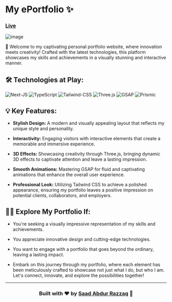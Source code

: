 # My ePortfolio ✨

<link href="globals.css" rel="stylesheet"></link>


<div align=''>

### [Live](https://saad-abdur-razzaq.vercel.app/)

</div>

![image](https://github.com/SaadARazzaq/saad-abdur-razzaq/assets/123338307/f7830416-a443-4674-bc33-bc69de9ebd14)

🚀 Welcome to my captivating personal portfolio website, where innovation meets creativity! Crafted with the latest technologies, this platform showcases my skills and achievements in a visually stunning and interactive manner.

## 🛠️ Technologies at Play:

![Next-JS](https://img.shields.io/badge/Next.Js-black?style=for-the-badge&logo=nextdotjs&logoColor=61DAFB) 
![TypeScript](https://img.shields.io/badge/TypeScript-323330?style=for-the-badge&logo=typescript&logoColor=blue)
![Tailwind-CSS](https://img.shields.io/badge/Tailwind-gray?style=for-the-badge&logo=tailwindcss&logoColor=61DAFB)
![Three.js](https://img.shields.io/badge/three.js-orange?style=for-the-badge&logo=threedotjs&logoColor=white)
![GSAP](https://img.shields.io/badge/GSAP-32333?style=for-the-badge&logo=&logoColor=black)
![Prismic](https://img.shields.io/badge/prismic-magenta?style=for-the-badge&logo=prismic&logoColor=white)

## 💡 Key Features:

- **Stylish Design:** A modern and visually appealing layout that reflects my unique style and personality.

- **Interactivity:** Engaging visitors with interactive elements that create a memorable and immersive experience.

- **3D Effects:** Showcasing creativity through Three.js, bringing dynamic 3D effects to captivate attention and leave a lasting impression.

- **Smooth Animations:** Mastering GSAP for fluid and captivating animations that enhance the overall user experience.

- **Professional Look:** Utilizing Tailwind CSS to achieve a polished appearance, ensuring my portfolio leaves a positive impression on potential clients, collaborators, and employers.

## 👨‍💻 Explore My Portfolio If:

- You're seeking a visually impressive representation of my skills and achievements.

- You appreciate innovative design and cutting-edge technologies.

- You want to engage with a portfolio that goes beyond the ordinary, leaving a lasting impact.

- Embark on this journey through my portfolio, where each element has been meticulously crafted to showcase not just what I do, but who I am. Let's connect, innovate, and explore the possibilities together!

<hr>

### <p align="center">Built with ❤️ by [Saad Abdur Razzaq](https://www.saad-abdur-razzaq.vercel.app) 🚀</p>
<!--- npx @slicemachine/init @latest --repository saad-abdur-raazaq --->
